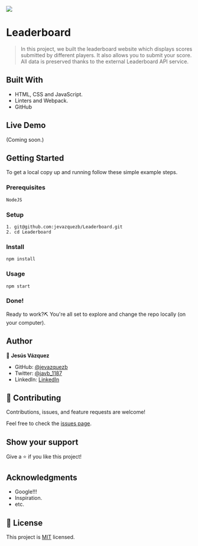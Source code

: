 ![](https://img.shields.io/badge/Microverse-blueviolet)

# Leaderboard

> In this project, we built the leaderboard website which displays scores submitted by different players. It also allows you to submit your score. All data is preserved thanks to the external Leaderboard API service.

## Built With

- HTML, CSS and JavaScript.
- Linters and Webpack.
- GitHub

## Live Demo

(Coming soon.)

## Getting Started

To get a local copy up and running follow these simple example steps.

### Prerequisites

    NodeJS

### Setup

    1. git@github.com:jevazquezb/Leaderboard.git
    2. cd Leaderboard

### Install

    npm install

### Usage

    npm start

### Done!

Ready to work?⛏️ You're all set to explore and change the repo locally (on your computer).

## Author

👤 **Jesús Vázquez**

- GitHub: [@jevazquezb](https://github.com/jevazquezb)
- Twitter: [@javb_1187](https://twitter.com/javb_1187)
- LinkedIn: [LinkedIn](https://www.linkedin.com/in/jevazquezb)

## 🤝 Contributing

Contributions, issues, and feature requests are welcome!

Feel free to check the [issues page](https://github.com/jevazquezb/Leaderboard/issues).

## Show your support

Give a ⭐️ if you like this project!

## Acknowledgments

- Google!!!
- Inspiration.
- etc.

## 📝 License

This project is [MIT](./MIT.md) licensed.
